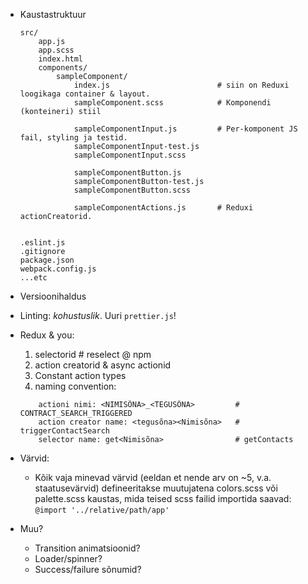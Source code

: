 * Kaustastruktuur
    ```
    src/
        app.js
        app.scss
        index.html
        components/
            sampleComponent/
                index.js                        # siin on Reduxi loogikaga container & layout.
                sampleComponent.scss            # Komponendi (konteineri) stiil
                
                sampleComponentInput.js         # Per-komponent JS fail, styling ja testid.
                sampleComponentInput-test.js
                sampleComponentInput.scss
                
                sampleComponentButton.js
                sampleComponentButton-test.js
                sampleComponentButton.scss
                
                sampleComponentActions.js       # Reduxi actionCreatorid.
    
    
    .eslint.js
    .gitignore
    package.json
    webpack.config.js
    ...etc
    ```

* Versioonihaldus


* Linting:
    *kohustuslik*. Uuri `prettier.js`!
    
* Redux & you:
    1) selectorid                                   # reselect @ npm
    2) action creatorid & async actionid
    3) Constant action types
    3) naming convention:
    ```&$xslt
        actioni nimi: <NIMISÕNA>_<TEGUSÕNA>         # CONTRACT_SEARCH_TRIGGERED
        action creator name: <tegusõna><Nimisõna>   # triggerContactSearch
        selector name: get<Nimisõna>                # getContacts
    ```
    
    
    
* Värvid:
    * Kõik vaja minevad värvid (eeldan et nende arv on ~5, v.a. staatusevärvid) defineeritakse  muutujatena colors.scss
     või palette.scss kaustas, mida teised scss failid importida saavad: `@import '../relative/path/app'`
    
* Muu?
   * Transition animatsioonid?
   * Loader/spinner?
   * Success/failure sõnumid?